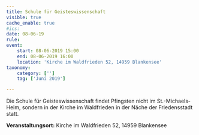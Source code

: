 ```yaml
---
title: Schule für Geisteswissenschaft
visible: true
cache_enable: true
#ics: 
date: 08-06-19
rule: 
event:
	start: 08-06-2019 15:00
	end: 08-06-2019 16:00
	location: 'Kirche im Waldfrieden 52, 14959 Blankensee'
taxonomy:
	category: ['']
	tag: ['Juni 2019']

---
```

Die Schule für Geisteswissenschaft findet Pfingsten nicht im St.-Michaels-Heim, sondern in der Kirche im Waldfrieden in der Näche der Friedensstadt statt.


**Veranstaltungsort:** Kirche im Waldfrieden 52, 14959 Blankensee

